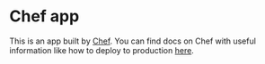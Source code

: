 # Chef app

This is an app built by [Chef](https://chef.convex.dev). You can find docs on Chef with useful information like how to deploy to production [here](https://docs.convex.dev/chef).
